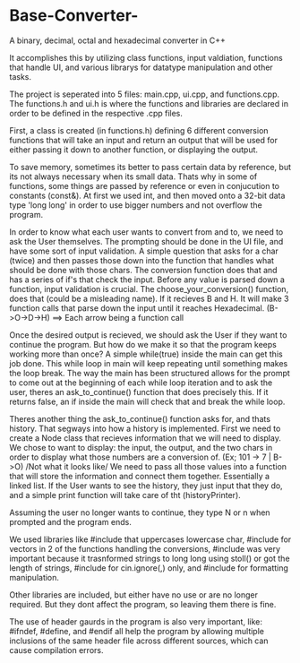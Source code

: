 # Base-Converter-
A binary, decimal, octal and hexadecimal converter in C++ 

It accomplishes this by utilizing class functions, input valdiation, functions that handle UI, and various librarys for datatype manipulation and other tasks.

The project is seperated into 5 files: main.cpp, ui.cpp, and functions.cpp. The functions.h and ui.h is where the functions and libraries are declared in order to be defined in the respective .cpp files.

First, a class is created (in functions.h) defining 6 different conversion functions that will take an input and return an output that will be used for either passing it down to another function, or displaying the output.

To save memory, sometimes its better to pass certain data by reference, but its not always necessary when its small data. Thats why in some of functions, some things are passed by reference or even in conjucution to constants (const&). At first we used int, and then moved onto a 32-bit data type 'long long' in order to use bigger numbers and not overflow the program.

In order to know what each user wants to convert from and to, we need to ask the User themselves. The prompting should be done in the UI file, and have some sort of input validation. A simple question that asks for a char (twice) and then passes those down into the function that handles what should be done with those chars. The conversion function does that and has a series of if's that check the input. Before any value is parsed down a function, input validation is crucial. The choose_your_conversion() function, does that (could be a misleading name). If it recieves B and H. It will make 3 function calls that parse down the input until it reaches Hexadecimal. (B->O->D->H) ==> Each arrow being a function call

Once the desired output is recieved, we should ask the User if they want to continue the program. But how do we make it so that the program keeps working more than once? A simple while(true) inside the main can get this job done. This while loop in main will keep repeating until something makes the loop break. The way the main has been structured allows for the prompt to come out at the beginning of each while loop iteration and to ask the user, theres an ask_to_continue() function that does precisely this. If it returns false, an if inside the main will check that and break the while loop.

Theres another thing the ask_to_continue() function asks for, and thats history. That segways into how a history is implemented. First we need to create a Node class that recieves information that we will need to display. We chose to want to display: the input, the output, and the two chars in order to display what those numbers are a conversion of. (Ex; 101 -> 7 | B->O) /Not what it looks like/ We need to pass all those values into a function that will store the information and connect them together. Essentially a linked list. If the User wants to see the history, they just input that they do, and a simple print function will take care of tht (historyPrinter).

Assuming the user no longer wants to continue, they type N or n when prompted and the program ends.

We used libraries like #include that uppercases lowercase char, #include for vectors in 2 of the functions handling the conversions, #include was very important because it trasnformed strings to long long using stoll() or got the length of strings, #include for cin.ignore(,) only, and #include for formatting manipulation.

Other libraries are included, but either have no use or are no longer required. But they dont affect the program, so leaving them there is fine.

The use of header gaurds in the program is also very important, like: #ifndef, #define, and #endif all help the program by allowing multiple inclusions of the same header file across different sources, which can cause compilation errors.